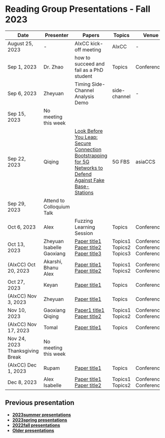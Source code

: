 # Reading Group Presentations - Fall 2023
| Date         | Presenter | Papers                                                                                                                       | Topics                          | Venue              | Year            | Recording     | Slides     |
|--------------|-----------|------------------------------------------------------------------------------------------------------------------------------|---------------------------------|--------------------|-----------------|-----------|--------|
|August 25, 2023| - | AIxCC kick-off meeting | AIxCC | - | 2023 | [Recording](link) | [Slides](link) |
|Sep 1, 2023| Dr. Zhao | how to succeed and fail as a PhD student | Topics | Conference | Year | [Recording1](link) | [Slides](link) |
|Sep 6, 2023| Zheyuan | Timing Side-Channel Analysis Demo | side-channel | - | - | [Recording](https://buffalo.zoom.us/rec/share/l19dLOffwguSP0XAF8pgSbo8USgj-lyvZ8CEjG23MZJfsZ_TXw3dar18Eb0E2vN6.cZGScEwn-T-4kBb4?startTime=1694025177000) | [Code](https://github.com/newaetech/chipwhisperer-jupyter/blob/master/courses/sca101/Lab%202_1B%20-%20Power%20Analysis%20for%20Password%20Bypass%20(MAIN).ipynb) |
|Sep 15, 2023| No meeting this week |  | | | | |  | |
|Sep 22, 2023| Qiqing| [Look Before You Leap: Secure Connection Bootstrapping for 5G Networks to Defend Against Fake Base-Stations](https://dl.acm.org/doi/pdf/10.1145/3433210.3453082) | 5G FBS | asiaCCS | 2021 | [Recording](https://ub.hosted.panopto.com/Panopto/Pages/Viewer.aspx?id=c193f75a-2eed-44cb-9043-b085012cfcf5) | [Slides](https://docs.google.com/presentation/d/1GFv7RebNfweekVWJJmsyhdzqGZYZEYvabAJ5IrVXrDc/edit?usp=sharing) |
|Sep 29, 2023| Attend to Colloquium Talk |  | |  |  |  | |
|Oct 6, 2023| Alex | Fuzzing Learning Session | Topics | Conference | Year | [Recording1](link) | [Slides](link) |
|Oct 13, 2023| Zheyuan <br> Isabelle <br> Gaoxiang| [Paper title1](link) <br> [Paper title2](Link) <br> [Paper title3](Link)| Topics1 <br> Topics2 <br> Topics3 | Conference1 <br> Conference2 <br> Conference3 | Year1 <br> Year2 <br> Year3|[Recording1](link) <br> [Recording2](link) <br> [Recording3](link) | [Slides1](link) <br> [Slides2](link) <br> [Slides3](link) |
| (AIxCC) Oct 20, 2023| Akarshi, Bhanu <br> Alex | [Paper title1](link) <br> [Paper title2](link) | Topics1 <br> Topics2 | Conference1 <br> Conference2 | Year1 <br> Year2 | [Recording1](link)  <br> [Recording1](link) | [Slides1](link) <br> [Slides2](link) |
|Oct 27, 2023| Keyan | [Paper title1](link) | Topics | Conference | Year | [Recording1](link) | [Slides](link) |
|(AIxCC) Nov 3, 2023| Zheyuan | [Paper title1](link) | Topics | Conference | Year | [Recording1](link) | [Slides](link) |
|Nov 10, 2023| Gaoxiang <br> Qiqing | [Paper1 title1](link)  <br> [Paper title2](Link) | Topics1 <br> Topics2| Conference1 <br> Conference2| Year1 <br> Year2 | [Recording1](link) <br> [Recording2](link) | [Slides1](link) <br> [Slides2](link) |
|(AIxCC) Nov 17, 2023| Tomal | [Paper title1](link) | Topics | Conference | Year | [Recording1](link) | [Slides](link) |
|Nov 24, 2023 Thanksgiving Break |No meeting this week |  | | | | |  | |
|(AIxCC) Dec 1, 2023| Rupam | [Paper title1](link) | Topics | Conference | Year | [Recording1](link) | [Slides](link) |
|Dec 8, 2023| Alex <br> Isabelle | [Paper title1](link) <br> [Paper title2](Link) | Topics1 <br> Topics2 | Conference1 <br> Conference2 | Year|||


## Previous presentation
- **[2023summer presentations](history/2023summer.md)**
- **[2023spring presentations](history/2023spring.md)**
- **[2022fall presentations](history/2022fall.md)**
- **[Older presentations](history/History.md)**
